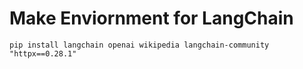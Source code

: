 # Make Enviornment for LangChain
~~~
pip install langchain openai wikipedia langchain-community "httpx==0.28.1"
~~~
